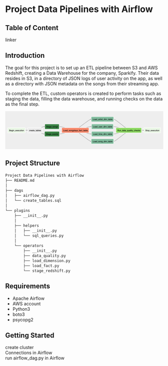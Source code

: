 
# Project Data Pipelines with Airflow


## Table of Content
linker


## Introduction
The goal for this project is to set up an ETL pipeline between
S3 and AWS Redshift, creating a Data Warehouse for the company, Sparkify. Their data resides in S3, in a directory of JSON logs of user activity on the app, as well as a directory with JSON metadata on the songs from their streaming app.

To complete the ETL, custom operators is created to perform tasks such as staging the data, filling the data warehouse, and running checks on the data as the final step.

![Dag in Airflow](img/ETL.png)


## Project Structure

```
Project Data Pipelines with Airflow
├── README.md
│       
├── dags
│   ├── airflow_dag.py
│   └── create_tables.sql           
│
└── plugins            
    ├── __init__.py    
    │
    ├── helpers
    │   ├── __init__.py
    │   └── sql_queries.py
    │
    └── operators
        ├── __init__.py
        ├── data_quality.py
        ├── load_dimension.py
        ├── load_fact.py
        └── stage_redshift.py
```

## Requirements

* Apache Airflow
* AWS account
* Python3
* boto3
* psycopg2

## Getting Started
create cluster  
Connections in Airflow  
run airflow_dag.py in Airflow
